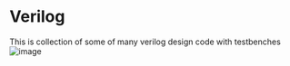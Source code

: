 # Verilog
This is collection of some of many verilog design code with testbenches
![image](https://github.com/user-attachments/assets/f0ef83bb-f136-406c-9509-ab09a33ea217)
